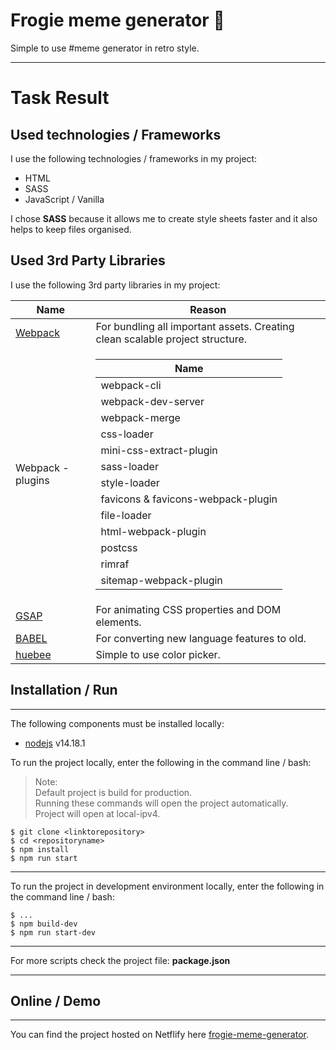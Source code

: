 # Frogie meme generator :frog:

Simple to use #meme generator in retro style.

---

# Task Result

## Used technologies / Frameworks

I use the following technologies / frameworks in my project:

- HTML
- SASS
- JavaScript / Vanilla

I chose **SASS** because it allows me to create style sheets faster and it also helps to keep files organised.

## Used 3rd Party Libraries

I use the following 3rd party libraries in my project:

| Name                                | Reason                                                                                                                                                                                                                                                                                                                                                                                                                                                                                                                                                              |
| ----------------------------------- | ------------------------------------------------------------------------------------------------------------------------------------------------------------------------------------------------------------------------------------------------------------------------------------------------------------------------------------------------------------------------------------------------------------------------------------------------------------------------------------------------------------------------------------------------------------------- |
| [Webpack](https://webpack.js.org/)  | For bundling all important assets. Creating clean scalable project structure.                                                                                                                                                                                                                                                                                                                                                                                                                                                                                       |
| Webpack - plugins                   | <table> <thead> <tr> <th> Name </th> </tr> </thead> <tbody> <tr> <td>webpack-cli</td> </tr> <tr> <td>webpack-dev-server</td> </tr> <tr> <td>webpack-merge</td> </tr> <tr> <td>css-loader</td> </tr> <tr> <td>mini-css-extract-plugin</td> </tr> <tr> <td>sass-loader</td> </tr> <tr> <td>style-loader</td> </tr> <tr> <td>favicons & favicons-webpack-plugin</td> </tr> <tr> <td>file-loader</td> </tr> <tr> <td>html-webpack-plugin</td> </tr> <tr> <td>postcss</td> </tr> <tr> <td>rimraf</td> </tr> <tr> <td>sitemap-webpack-plugin</td> </tr> </tbody> </table> |
| [GSAP](https://greensock.com/gsap/) | For animating CSS properties and DOM elements.                                                                                                                                                                                                                                                                                                                                                                                                                                                                                                                      |
| [BABEL](https://babeljs.io/)        | For converting new language features to old.                                                                                                                                                                                                                                                                                                                                                                                                                                                                                                                        |
| [huebee](https://huebee.buzz/)      | Simple to use color picker.                                                                                                                                                                                                                                                                                                                                                                                                                                                                                                                                         |

## Installation / Run

---

The following components must be installed locally:

- [nodejs](https://nodejs.org/en/) v14.18.1

To run the project locally, enter the following in the command line / bash:

> Note:<br/>
> Default project is build for production.<br/>
> Running these commands will open the project automatically.<br/>
> Project will open at local-ipv4.

```console
$ git clone <linktorepository>
$ cd <repositoryname>
$ npm install
$ npm run start
```

---

To run the project in development environment locally, enter the following in the command line / bash:

```console
$ ...
$ npm build-dev
$ npm run start-dev
```

---

For more scripts check the project file: **package.json**

---

## Online / Demo

---

You can find the project hosted on Netflify here [frogie-meme-generator](https://frogie-meme-generator.netlify.app/).

